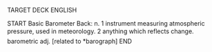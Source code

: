 TARGET DECK
ENGLISH

START
Basic
Barometer
Back: n. 1 instrument measuring atmospheric pressure, used in meteorology. 2 anything which reflects change.  barometric adj. [related to *barograph]
END
